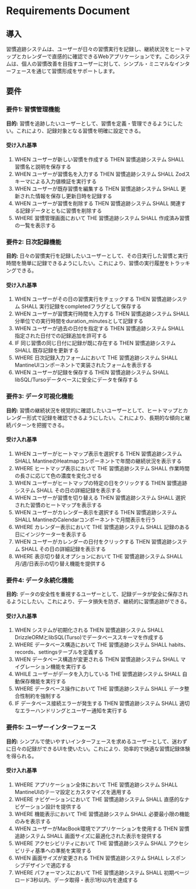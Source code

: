 # Requirements Document

## 導入

習慣追跡システムは、ユーザーが日々の習慣実行を記録し、継続状況をヒートマップとカレンダーで直感的に確認できるWebアプリケーションです。このシステムは、個人の習慣改善を目指すユーザーに対して、シンプル・ミニマルなインターフェースを通じて習慣形成をサポートします。

## 要件

### 要件1: 習慣管理機能
**目的:** 習慣を追跡したいユーザーとして、習慣を定義・管理できるようにしたい。これにより、記録対象となる習慣を明確に設定できる。

#### 受け入れ基準
1. WHEN ユーザーが新しい習慣を作成する THEN 習慣追跡システム SHALL 習慣名と説明を保存する
2. WHEN ユーザーが習慣名を入力する THEN 習慣追跡システム SHALL Zodスキーマによる入力値検証を実行する
3. WHEN ユーザーが既存習慣を編集する THEN 習慣追跡システム SHALL 更新された情報を保存し更新日時を記録する
4. WHEN ユーザーが習慣を削除する THEN 習慣追跡システム SHALL 関連する記録データとともに習慣を削除する
5. WHERE 習慣管理画面において THE 習慣追跡システム SHALL 作成済み習慣の一覧を表示する

### 要件2: 日次記録機能
**目的:** 日々の習慣実行を記録したいユーザーとして、その日実行した習慣と実行時間を簡単に記録できるようにしたい。これにより、習慣の実行履歴をトラッキングできる。

#### 受け入れ基準
1. WHEN ユーザーがその日の習慣実行をチェックする THEN 習慣追跡システム SHALL 実行記録をcompletedフラグとして保存する
2. WHEN ユーザーが習慣実行時間を入力する THEN 習慣追跡システム SHALL 分単位での実行時間をduration_minutesとして記録する
3. WHEN ユーザーが過去の日付を指定する THEN 習慣追跡システム SHALL 指定された日付での記録追加を許可する
4. IF 同じ習慣の同じ日付に記録が既に存在する THEN 習慣追跡システム SHALL 既存記録を更新する
5. WHERE 日次記録入力フォームにおいて THE 習慣追跡システム SHALL MantineUIコンポーネントで実装されたフォームを表示する
6. WHEN ユーザーが記録を保存する THEN 習慣追跡システム SHALL libSQL/Tursoデータベースに安全にデータを保存する

### 要件3: データ可視化機能
**目的:** 習慣の継続状況を視覚的に確認したいユーザーとして、ヒートマップとカレンダー形式で記録を確認できるようにしたい。これにより、長期的な傾向と継続パターンを把握できる。

#### 受け入れ基準
1. WHEN ユーザーがヒートマップ表示を選択する THEN 習慣追跡システム SHALL MantineのHeatmapコンポーネントで年間の継続状況を表示する
2. WHERE ヒートマップ表示において THE 習慣追跡システム SHALL 作業時間の長さに応じて色の濃度を変化させる
3. WHEN ユーザーがヒートマップの特定の日をクリックする THEN 習慣追跡システム SHALL その日の詳細記録を表示する
4. WHEN ユーザーが習慣を切り替える THEN 習慣追跡システム SHALL 選択された習慣のヒートマップを表示する
5. WHEN ユーザーがカレンダー表示を選択する THEN 習慣追跡システム SHALL MantineのCalendarコンポーネントで月間表示を行う
6. WHERE カレンダー表示において THE 習慣追跡システム SHALL 記録のある日にインジケーターを表示する
7. WHEN ユーザーがカレンダーの日付をクリックする THEN 習慣追跡システム SHALL その日の詳細記録を表示する
8. WHERE 表示切り替えオプションにおいて THE 習慣追跡システム SHALL 月/週/日表示の切り替え機能を提供する

### 要件4: データ永続化機能
**目的:** データの安全性を重視するユーザーとして、記録データが安全に保存されるようにしたい。これにより、データ損失を防ぎ、継続的に習慣追跡ができる。

#### 受け入れ基準
1. WHEN システムが初期化される THEN 習慣追跡システム SHALL DrizzleORMとlibSQL(Turso)でデータベーススキーマを作成する
2. WHERE データベース構造において THE 習慣追跡システム SHALL habits、records、settingsテーブルを定義する
3. WHEN データベース構造が変更される THEN 習慣追跡システム SHALL マイグレーション機能を実行する
4. WHILE ユーザーがデータを入力している THE 習慣追跡システム SHALL 自動保存機能を実行する
5. WHERE データベース操作において THE 習慣追跡システム SHALL データ整合性制約を強制する
6. IF データベース接続エラーが発生する THEN 習慣追跡システム SHALL 適切なエラーハンドリングとユーザー通知を実行する

### 要件5: ユーザーインターフェース
**目的:** シンプルで使いやすいインターフェースを求めるユーザーとして、迷わずに日々の記録ができるUIを使いたい。これにより、効率的で快適な習慣記録体験を得られる。

#### 受け入れ基準
1. WHERE アプリケーション全体において THE 習慣追跡システム SHALL MantineUIのテーマ設定とカスタマイズを適用する
2. WHERE ナビゲーションにおいて THE 習慣追跡システム SHALL 直感的なナビゲーション設計を提供する
3. WHERE 機能表示において THE 習慣追跡システム SHALL 必要最小限の機能のみを表示する
4. WHEN ユーザーがMacBook環境でアプリケーションを使用する THEN 習慣追跡システム SHALL 画面サイズに最適化された表示を提供する
5. WHERE アクセシビリティにおいて THE 習慣追跡システム SHALL アクセシビリティ基準への準拠を実現する
6. WHEN 画面サイズが変更される THEN 習慣追跡システム SHALL レスポンシブデザインで適応する
7. WHERE パフォーマンスにおいて THE 習慣追跡システム SHALL 初期ページロード3秒以内、データ取得・表示1秒以内を達成する